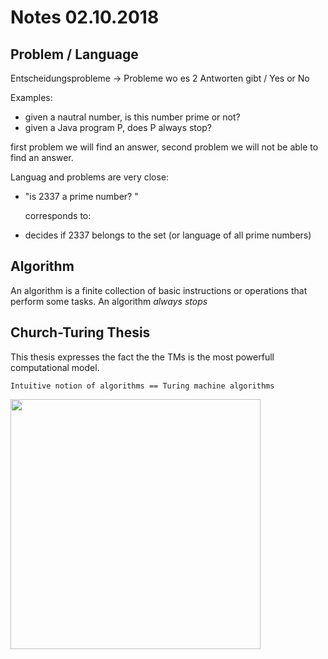 # Notes 02.10.2018

## Problem / Language

Entscheidungsprobleme -> Probleme wo es 2 Antworten gibt / Yes or No

Examples:
 * given a nautral number, is this number prime or not?
 * given a Java program P, does P always stop?

first problem we will find an answer, second problem we will not be able to find an answer.

Languag and problems are very close: 
* "is 2337 a prime number? "
  
  corresponds to: 
* decides if 2337 belongs to the set (or language of all prime numbers)

## Algorithm

An algorithm is a finite collection of basic instructions or operations that perform some tasks. 
An algorithm *always stops*

## Church-Turing Thesis

This thesis expresses the fact the the TMs is the most powerfull computational model. 

```
Intuitive notion of algorithms == Turing machine algorithms
```
<img src="../Graphics/RelAmongClasses.png" height="400" />